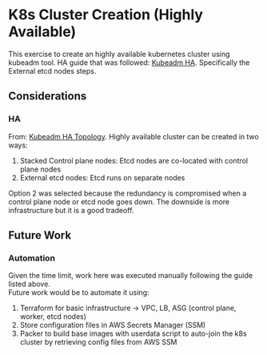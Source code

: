# K8s Cluster Creation (Highly Available)

This exercise to create an highly available kubernetes cluster using kubeadm tool.
HA guide that was followed: [Kubeadm HA](https://kubernetes.io/docs/setup/production-environment/tools/kubeadm/high-availability/). Specifically the External etcd nodes steps.

## Considerations

### HA

From: [Kubeadm HA Topology](https://kubernetes.io/docs/setup/production-environment/tools/kubeadm/ha-topology/). Highly available cluster can be created in two ways:

1. Stacked Control plane nodes: Etcd nodes are co-located with control plane nodes
2. External etcd nodes: Etcd runs on separate nodes

Option 2 was selected because the redundancy is compromised when a control plane node or etcd node goes down. The downside is more infrastructure but it is a good tradeoff.

## Future Work

### Automation

Given the time limit, work here was executed manually following the guide listed above.  
Future work would be to automate it using:

1. Terraform for basic infrastructure -> VPC, LB, ASG (control plane, worker, etcd nodes)
2. Store configuration files in AWS Secrets Manager (SSM)
3. Packer to build base images with userdata script to auto-join the k8s cluster by retrieving config files from AWS SSM
